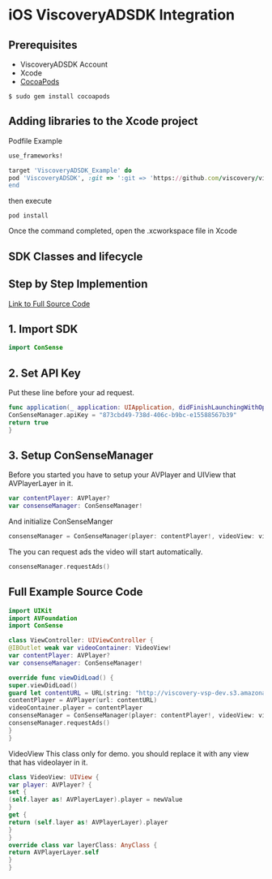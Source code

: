 # iOS ViscoveryADSDK Integration

## Prerequisites

+ ViscoveryADSDK Account
+ Xcode
+ [CocoaPods](https://cocoapods.org/)

```
$ sudo gem install cocoapods
``` 


## Adding libraries to the Xcode project
Podfile Example

```ruby
use_frameworks!

target 'ViscoveryADSDK_Example' do
pod 'ViscoveryADSDK', :git => ':git => 'https://github.com/viscovery/viscovery-ios-ad-sdk.git'  
end
```
then execute
```
pod install
```

Once the command completed, open the .xcworkspace file in Xcode
## SDK Classes and lifecycle

## Step by Step Implemention
[Link to Full Source Code](#full-example-source-code)
## 1. Import SDK
```swift
import ConSense
```
## 2. Set API Key
Put these line before your ad request. 

```swift
func application(_ application: UIApplication, didFinishLaunchingWithOptions launchOptions: [UIApplicationLaunchOptionsKey: Any]?) -> Bool {
ConSenseManager.apiKey = "873cbd49-738d-406c-b9bc-e15588567b39"
return true
}
```
## 3. Setup ConSenseManager
Before you started you have to setup your AVPlayer and UIView that AVPlayerLayer in it.

```swift
var contentPlayer: AVPlayer?
var consenseManager: ConSenseManager!
```

And initialize ConSenseManger

```swift
consenseManager = ConSenseManager(player: contentPlayer!, videoView: videoContainer)
```

The you can request ads the video will start automatically.

```swift
consenseManager.requestAds()
```

## Full Example Source Code
```swift
import UIKit
import AVFoundation
import ConSense

class ViewController: UIViewController {
@IBOutlet weak var videoContainer: VideoView!
var contentPlayer: AVPlayer?
var consenseManager: ConSenseManager!

override func viewDidLoad() {
super.viewDidLoad()
guard let contentURL = URL(string: "http://viscovery-vsp-dev.s3.amazonaws.com/sdkdemo/Videos/sillicon%20valley%20S1%20trailer.mp4") else { return }
contentPlayer = AVPlayer(url: contentURL)
videoContainer.player = contentPlayer
consenseManager = ConSenseManager(player: contentPlayer!, videoView: videoContainer)
consenseManager.requestAds()
}
}
```

VideoView 
This class only for demo. you should replace it with any view that has videolayer in it.

```swift
class VideoView: UIView {
var player: AVPlayer? {
set {
(self.layer as! AVPlayerLayer).player = newValue
}
get {
return (self.layer as! AVPlayerLayer).player
}
}
override class var layerClass: AnyClass {
return AVPlayerLayer.self
}
}

```
